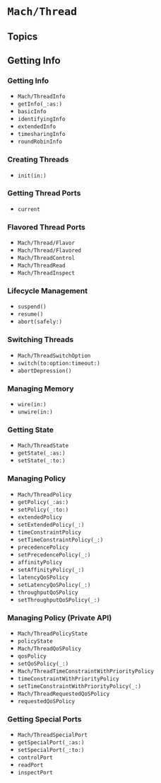 # ``Mach/Thread``

## Topics

## Getting Info

### Getting Info

- ``Mach/ThreadInfo``
- ``getInfo(_:as:)``
- ``basicInfo``
- ``identifyingInfo``
- ``extendedInfo``
- ``timesharingInfo``
- ``roundRobinInfo``


### Creating Threads

- ``init(in:)``

### Getting Thread Ports

- ``current``

### Flavored Thread Ports

- ``Mach/Thread/Flavor``
- ``Mach/Thread/Flavored``
- ``Mach/ThreadControl``
- ``Mach/ThreadRead``
- ``Mach/ThreadInspect``

### Lifecycle Management

- ``suspend()``
- ``resume()``
- ``abort(safely:)``

### Switching Threads

- ``Mach/ThreadSwitchOption``
- ``switch(to:option:timeout:)``
- ``abortDepression()``

### Managing Memory

- ``wire(in:)``
- ``unwire(in:)``

### Getting State

- ``Mach/ThreadState``
- ``getState(_:as:)``
- ``setState(_:to:)``

### Managing Policy

- ``Mach/ThreadPolicy``
- ``getPolicy(_:as:)``
- ``setPolicy(_:to:)``
- ``extendedPolicy``
- ``setExtendedPolicy(_:)``
- ``timeConstraintPolicy``
- ``setTimeConstraintPolicy(_:)``
- ``precedencePolicy``
- ``setPrecedencePolicy(_:)``
- ``affinityPolicy``
- ``setAffinityPolicy(_:)``
- ``latencyQoSPolicy``
- ``setLatencyQoSPolicy(_:)``
- ``throughputQoSPolicy``
- ``setThroughputQoSPolicy(_:)``

### Managing Policy (Private API)

- ``Mach/ThreadPolicyState``
- ``policyState``
- ``Mach/ThreadQoSPolicy``
- ``qosPolicy``
- ``setQoSPolicy(_:)``
- ``Mach/ThreadTimeConstraintWithPriorityPolicy``
- ``timeConstraintWithPriorityPolicy``
- ``setTimeConstraintWithPriorityPolicy(_:)``
- ``Mach/ThreadRequestedQoSPolicy``
- ``requestedQoSPolicy``

### Getting Special Ports

- ``Mach/ThreadSpecialPort``
- ``getSpecialPort(_:as:)``
- ``setSpecialPort(_:to:)``
- ``controlPort``
- ``readPort``
- ``inspectPort``
